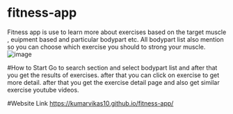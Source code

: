 # fitness-app
Fitness app is use to learn more about exercises based on the target muscle , euipment based and particular bodypart etc. All bodypart list also mention so you can choose which exercise you should to strong your muscle.
![image](https://user-images.githubusercontent.com/93517218/179676355-8cdbc60c-38af-4594-999b-231b70f4b210.png)

#How to Start 
Go to search section and select bodypart list and after that you get the results of exercises.
after that you can click on exercise to get more detail. 
after that you get the exercise detail page and also get similar exercise youtube videos.

#Website Link
https://kumarvikas10.github.io/fitness-app/
